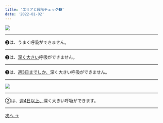 ```yaml
---
title: 'エリアと段階チェック➋'
date: '2022-01-02'
---
```

![](/images/02.jpg)
***
➋は、うまく呼吸ができません。  
***
➋は、[深く大きい]()呼吸ができません。   
***
➋は、[週3日までしか、]()深く大きい呼吸ができません。   
***
![](/images/02_.jpg)
***
②は、[週4日以上、]()深く大きい呼吸ができます。
***
[ 次へ → ](/posts/01233)
